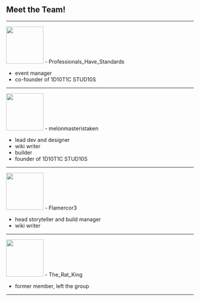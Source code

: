 ## Meet the Team!

---

<img src="https://github.com/1D10T1C-STUD10S/more-to-explore/assets/112738649/1edc3223-d9ee-4350-b985-f9d4811aa172" width="100" height="100">
- Professionals_Have_Standards

 - event manager
 - co-founder of 1D10T1C STUD10S

---


<img src="https://github.com/1D10T1C-STUD10S/more-to-explore/assets/112738649/315e7220-8799-41ef-8f37-30b0cb15312d" width="100" height="100">
- melonmasteristaken

 - lead dev and designer
 - wiki writer
 - builder
 - founder of 1D10T1C STUD10S

 ---

<img src="https://github.com/1D10T1C-STUD10S/more-to-explore/assets/112738649/45f1fe7e-9b38-40c0-9e64-b755814a1931" width="100" height="100">
- Flamercor3

 - head storyteller and build manager
 - wiki writer

---

<img src="https://github.com/1D10T1C-STUD10S/more-to-explore/assets/112738649/15e5573e-010f-4b6a-b6b4-656a93fb69a1" width="100" height="100">
- The_Rat_King

- former member, left the group

---
